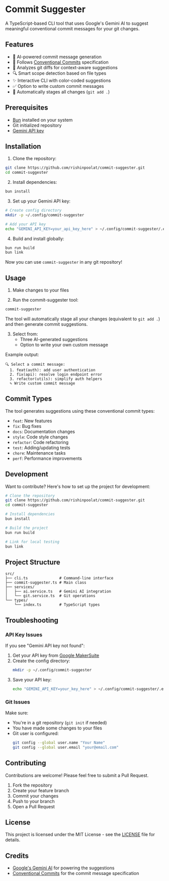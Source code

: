 # Commit Suggester

A TypeScript-based CLI tool that uses Google's Gemini AI to suggest meaningful conventional commit messages for your git changes.

## Features

- 🤖 AI-powered commit message generation
- 📝 Follows [Conventional Commits](https://www.conventionalcommits.org/) specification
- 🎯 Analyzes git diffs for context-aware suggestions
- 🔍 Smart scope detection based on file types
- ✨ Interactive CLI with color-coded suggestions
- ✅ Option to write custom commit messages
- 🚀 Automatically stages all changes (`git add .`)

## Prerequisites

- [Bun](https://bun.sh) installed on your system
- Git initialized repository
- [Gemini API key](https://makersuite.google.com/app/apikey)

## Installation

1. Clone the repository:
```bash
git clone https://github.com/rishinpoolat/commit-suggester.git
cd commit-suggester
```

2. Install dependencies:
```bash
bun install
```

3. Set up your Gemini API key:
```bash
# Create config directory
mkdir -p ~/.config/commit-suggester

# Add your API key
echo "GEMINI_API_KEY=your_api_key_here" > ~/.config/commit-suggester/.env
```

4. Build and install globally:
```bash
bun run build
bun link
```

Now you can use `commit-suggester` in any git repository!

## Usage

1. Make changes to your files

2. Run the commit-suggester tool:
```bash
commit-suggester
```

The tool will automatically stage all your changes (equivalent to `git add .`) and then generate commit suggestions.

3. Select from:
   - Three AI-generated suggestions
   - Option to write your own custom message

Example output:
```
🔍 Select a commit message:
  1. feat(auth): add user authentication
  2. fix(api): resolve login endpoint error
  3. refactor(utils): simplify auth helpers
  ✎ Write custom commit message
```

## Commit Types

The tool generates suggestions using these conventional commit types:

- `feat`: New features
- `fix`: Bug fixes
- `docs`: Documentation changes
- `style`: Code style changes
- `refactor`: Code refactoring
- `test`: Adding/updating tests
- `chore`: Maintenance tasks
- `perf`: Performance improvements

## Development

Want to contribute? Here's how to set up the project for development:

```bash
# Clone the repository
git clone https://github.com/rishinpoolat/commit-suggester.git
cd commit-suggester

# Install dependencies
bun install

# Build the project
bun run build

# Link for local testing
bun link
```

## Project Structure

```
src/
├── cli.ts              # Command-line interface
├── commit-suggester.ts # Main class
├── services/          
│   ├── ai.service.ts   # Gemini AI integration
│   └── git.service.ts  # Git operations
└── types/
    └── index.ts        # TypeScript types
```

## Troubleshooting

### API Key Issues

If you see "Gemini API key not found":
1. Get your API key from [Google MakerSuite](https://makersuite.google.com/app/apikey)
2. Create the config directory:
   ```bash
   mkdir -p ~/.config/commit-suggester
   ```
3. Save your API key:
   ```bash
   echo "GEMINI_API_KEY=your_key_here" > ~/.config/commit-suggester/.env
   ```

### Git Issues

Make sure:
- You're in a git repository (`git init` if needed)
- You have made some changes to your files
- Git user is configured:
  ```bash
  git config --global user.name "Your Name"
  git config --global user.email "your@email.com"
  ```

## Contributing

Contributions are welcome! Please feel free to submit a Pull Request.

1. Fork the repository
2. Create your feature branch
3. Commit your changes
4. Push to your branch
5. Open a Pull Request

## License

This project is licensed under the MIT License - see the [LICENSE](LICENSE) file for details.

## Credits

- [Google's Gemini AI](https://deepmind.google/technologies/gemini/) for powering the suggestions
- [Conventional Commits](https://www.conventionalcommits.org/) for the commit message specification